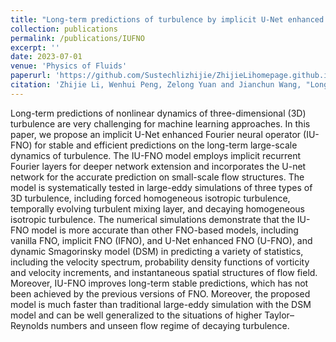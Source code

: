 ```yaml
---
title: "Long-term predictions of turbulence by implicit U-Net enhanced Fourier neural operator"
collection: publications
permalink: /publications/IUFNO
excerpt: ''
date: 2023-07-01
venue: 'Physics of Fluids'
paperurl: 'https://github.com/Sustechlizhijie/ZhijieLihomepage.github.io/blob/master/files/IUFNO.pdf'
citation: 'Zhijie Li, Wenhui Peng, Zelong Yuan and Jianchun Wang, "Long-term predictions of turbulence by implicit U-Net enhanced Fourier neural operator." Physics of Fluids 35.7 (2023).'
---
```

Long-term predictions of nonlinear dynamics of three-dimensional (3D) turbulence are very challenging for machine learning approaches. In this paper, we propose an implicit U-Net enhanced Fourier neural operator (IU-FNO) for stable and efficient predictions on the long-term large-scale dynamics of turbulence. The IU-FNO model employs implicit recurrent Fourier layers for deeper network extension and incorporates the U-net network for the accurate prediction on small-scale flow structures. The model is systematically tested in large-eddy simulations of three types of 3D turbulence, including forced homogeneous isotropic turbulence, temporally evolving turbulent mixing layer, and decaying homogeneous isotropic turbulence. The numerical simulations demonstrate that the IU-FNO model is more accurate than other FNO-based models, including vanilla FNO, implicit FNO (IFNO), and U-Net enhanced FNO (U-FNO), and dynamic Smagorinsky model (DSM) in predicting a variety of statistics, including the velocity spectrum, probability density functions of vorticity and velocity increments, and instantaneous spatial structures of flow field. Moreover, IU-FNO improves long-term stable predictions, which has not been achieved by the previous versions of FNO. Moreover, the proposed model is much faster than traditional large-eddy simulation with the DSM model and can be well generalized to the situations of higher Taylor–Reynolds numbers and unseen flow regime of decaying turbulence.
